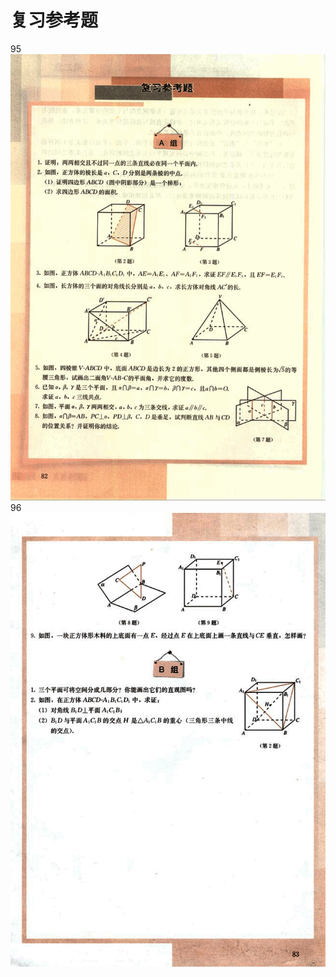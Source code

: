 # 复习参考题

95
![95](../../book/人教版高中数学A版必修2/人教版高中数学A版必修2_95.png)
96
![96](../../book/人教版高中数学A版必修2/人教版高中数学A版必修2_96.png)
